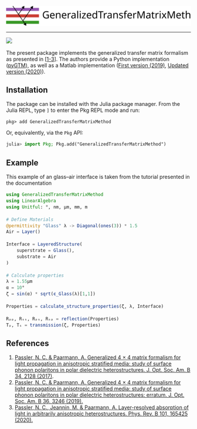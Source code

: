 ![header](./docs/src/assets/banner.svg)

---

[![](https://img.shields.io/badge/docs-GeneralizedTransferMatrixMethod.jl-blue?style=flat-square)](https://mtenders.github.io/GeneralizedTransferMatrixMethod.jl/)

The present package implements the generalized transfer matrix
formalism as presented in [[1-3](#References)]. The authors provide a Python
implementation ([pyGTM](https://github.com/pyMatJ/pyGTM)), as well as a Matlab
implementation ([First version (2019)](https://doi.org/10.5281/zenodo.601496),
[Updated version (2020)](https://zenodo.org/record/3648041)).


## Installation

The package can be installed with the Julia package manager.
From the Julia REPL, type `]` to enter the Pkg REPL mode and run:

```
pkg> add GeneralizedTransferMatrixMethod
```

Or, equivalently, via the `Pkg` API:

```julia
julia> import Pkg; Pkg.add("GeneralizedTransferMatrixMethod")
```

## Example

This example of an glass–air interface is taken from the tutorial presented in the documentation

```julia
using GeneralizedTransferMatrixMethod
using LinearAlgebra
using Unitful: °, nm, μm, mm, m

# Define Materials
@permittivity "Glass" λ -> Diagonal(ones(3)) * 1.5
Air = Layer()

Interface = LayeredStructure(
    superstrate = Glass(),
    substrate = Air
)

# Calculate properties
λ = 1.55μm
α = 10°
ζ = sin(α) * sqrt(ϵ_Glass(λ)[1,1])

Properties = calculate_structure_properties(ζ, λ, Interface)

Rₚₚ, Rₛₛ, Rₚₛ, Rₛₚ = reflection(Properties)
Tₚ, Tₛ = transmission(ζ, Properties)
```

## References
1. [Passler, N. C. & Paarmann, A. Generalized 4 × 4 matrix formalism for light
   propagation in anisotropic stratified media: study of surface phonon
   polaritons in polar dielectric heterostructures. J. Opt. Soc. Am. B 34, 2128
   (2017)](http://doi.org/10.1364/JOSAB.34.002128). 
2. [Passler, N. C. & Paarmann, A. Generalized 4 × 4 matrix formalism for light
   propagation in anisotropic stratified media: study of surface phonon
   polaritons in polar dielectric heterostructures: erratum. J. Opt. Soc. Am. B
   36, 3246 (2019).](http://doi.org/10.1364/JOSAB.36.003246) 
3. [Passler, N. C., Jeannin, M. & Paarmann, A. Layer-resolved absorption of
   light in arbitrarily anisotropic heterostructures. Phys. Rev. B 101, 165425
   (2020).](http://doi.org/10.1103/PhysRevB.101.165425) 
